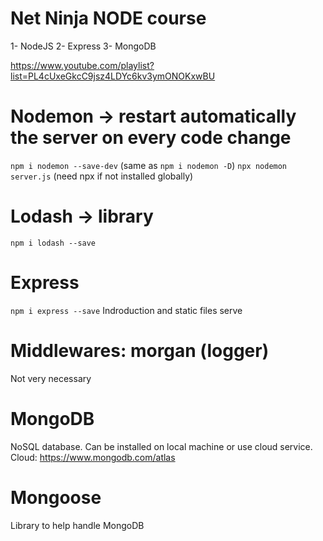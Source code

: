 # Net Ninja NODE course
1- NodeJS
2- Express
3- MongoDB 

https://www.youtube.com/playlist?list=PL4cUxeGkcC9jsz4LDYc6kv3ymONOKxwBU

# Nodemon -> restart automatically the server on every code change 
`npm i nodemon --save-dev` (same as `npm i nodemon -D`)
`npx nodemon server.js` (need npx if not installed globally)

# Lodash -> library
`npm i lodash --save` 

# Express
`npm i express --save`
Indroduction and static files serve

# Middlewares: morgan (logger)
Not very necessary

# MongoDB
NoSQL database.
Can be installed on local machine or use cloud service.
Cloud: https://www.mongodb.com/atlas

# Mongoose 
Library to help handle MongoDB


